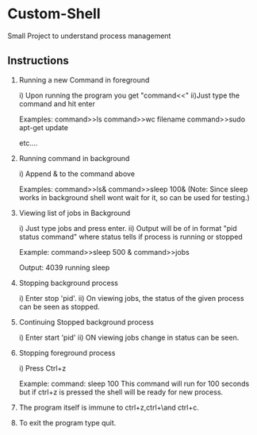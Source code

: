 # Custom-Shell
Small Project to understand process management

Instructions
-----------------

1. Running a new Command in foreground

	i) Upon running the program you get "command<<"
	ii)Just type the command and hit enter
	
	Examples:
	command>>ls
	command>>wc filename
	command>>sudo apt-get update 
	
	etc....
	
2. Running command in background
	
	i) Append & to the command above
	
	Examples:
	command>>ls&
	command>>sleep 100& (Note: Since sleep works in background shell wont wait for it, so can be used for testing.)
	
3. Viewing list of jobs in Background
	
	i) Just type jobs and press enter.
	ii) Output will be of in format "pid status command" where status tells if process is running or stopped
	
	Example:
	command>>sleep 500 &
	command>>jobs
	
	Output: 4039 running sleep
	
4. Stopping background process

	i) Enter stop 'pid'.
	ii) On viewing jobs, the status of the given process can be seen as stopped.
	
5. Continuing Stopped background process

	i) Enter start 'pid'
	ii) ON viewing jobs change in status can be seen.
	
6. Stopping foreground process

	i) Press Ctrl+z
	
	Example:
	command: sleep 100
	This command will run for 100 seconds but if ctrl+z is pressed the shell will be ready for new process.
	
7. The program itself is immune to ctrl+z,ctrl+\and ctrl+c.

8. To exit the program type quit.

